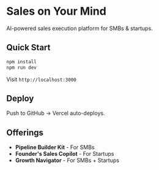 # Sales on Your Mind

AI-powered sales execution platform for SMBs & startups.

## Quick Start

```bash
npm install
npm run dev
```

Visit `http://localhost:3000`

## Deploy

Push to GitHub → Vercel auto-deploys.

## Offerings

- **Pipeline Builder Kit** - For SMBs
- **Founder's Sales Copilot** - For Startups
- **Growth Navigator** - For SMBs + Startups
